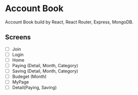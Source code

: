 # Account Book

Account Book build by React, React Router, Express, MongoDB. 

## Screens

- [ ] Join 
- [ ] Login 
- [ ] Home 
- [ ] Paying (Detail, Month, Category) 
- [ ] Saving (Detail, Month, Category) 
- [ ] Budeget (Month)  
- [ ] MyPage 
- [ ] Detail(Paying, Saving) 
